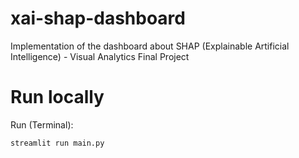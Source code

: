 # xai-shap-dashboard

Implementation of the dashboard about SHAP (Explainable Artificial Intelligence) - Visual Analytics Final Project

# Run locally
Run (Terminal):
```
streamlit run main.py
```
